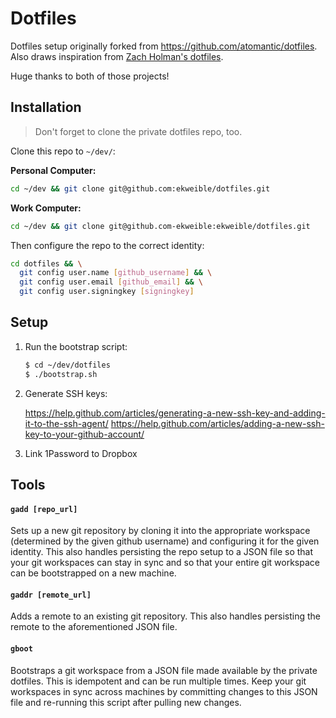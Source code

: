 # Dotfiles

Dotfiles setup originally forked from https://github.com/atomantic/dotfiles.
Also draws inspiration from [Zach Holman's dotfiles](https://github.com/holman/dotfiles).

Huge thanks to both of those projects!


## Installation

> Don't forget to clone the private dotfiles repo, too.

Clone this repo to `~/dev/`:

**Personal Computer:**
```bash
cd ~/dev && git clone git@github.com:ekweible/dotfiles.git
```

**Work Computer:**
```bash
cd ~/dev && git clone git@github.com-ekweible:ekweible/dotfiles.git
```

Then configure the repo to the correct identity:

```bash
cd dotfiles && \
  git config user.name [github_username] && \
  git config user.email [github_email] && \
  git config user.signingkey [signingkey]
```


## Setup

1. Run the bootstrap script:

    ```bash
    $ cd ~/dev/dotfiles
    $ ./bootstrap.sh
    ```

1. Generate SSH keys:

    https://help.github.com/articles/generating-a-new-ssh-key-and-adding-it-to-the-ssh-agent/
    https://help.github.com/articles/adding-a-new-ssh-key-to-your-github-account/

1. Link 1Password to Dropbox


## Tools

#### `gadd [repo_url]`

Sets up a new git repository by cloning it into the appropriate workspace
(determined by the given github username) and configuring it for the given
identity. This also handles persisting the repo setup to a JSON file so that
your git workspaces can stay in sync and so that your entire git workspace can
be bootstrapped on a new machine.

#### `gaddr [remote_url]`

Adds a remote to an existing git repository. This also handles persisting the
remote to the aforementioned JSON file.

#### `gboot`

Bootstraps a git workspace from a JSON file made available by the private
dotfiles. This is idempotent and can be run multiple times. Keep your git
workspaces in sync across machines by committing changes to this JSON file and
re-running this script after pulling new changes.
